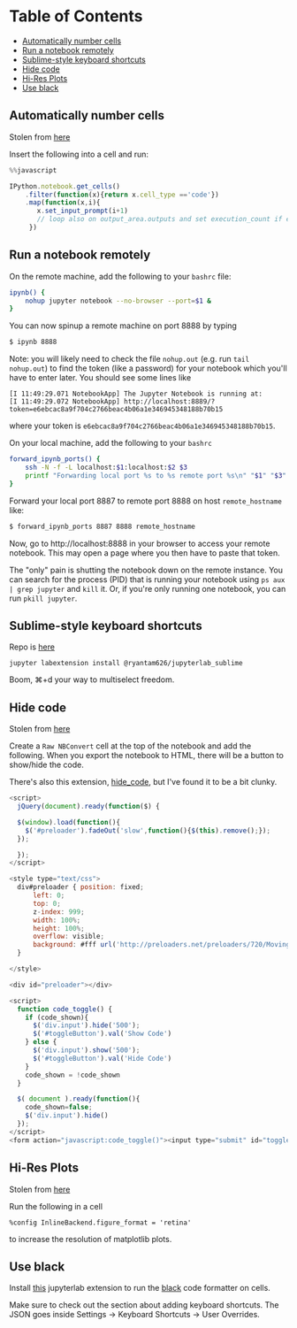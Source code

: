 # Table of Contents

- [Automatically number cells](#automatically-number-cells)
- [Run a notebook remotely](#run-a-notebook-remotely)
- [Sublime-style keyboard shortcuts](#sublime-style-keyboard-shortcuts)
- [Hide code](#hide-code)
- [Hi-Res Plots](#hi-res-plots)
- [Use black](#use-black)

## Automatically number cells

Stolen from [here](https://github.com/ipython/ipython/issues/6906)

Insert the following into a cell and run:

```javascript
%%javascript

IPython.notebook.get_cells()
    .filter(function(x){return x.cell_type =='code'})
    .map(function(x,i){
       x.set_input_prompt(i+1)
       // loop also on output_area.outputs and set execution_count if exist.
     })
```

## Run a notebook remotely

On the remote machine, add the following to your ```bashrc``` file:

```bash
ipynb() {
	nohup jupyter notebook --no-browser --port=$1 &
}
```

You can now spinup a remote machine on port 8888 by typing
```bash
$ ipynb 8888
```

Note: you will likely need to check the file `nohup.out` (e.g. run `tail nohup.out`) to find the token (like a password) for your notebook which you'll have to enter later. You should see some lines like

```
[I 11:49:29.071 NotebookApp] The Jupyter Notebook is running at:
[I 11:49:29.072 NotebookApp] http://localhost:8889/?token=e6ebcac8a9f704c2766beac4b06a1e346945348188b70b15
```

where your token is `e6ebcac8a9f704c2766beac4b06a1e346945348188b70b15`.

On your local machine, add the following to your ```bashrc```

```bash
forward_ipynb_ports() {
	ssh -N -f -L localhost:$1:localhost:$2 $3
	printf "Forwarding local port %s to %s remote port %s\n" "$1" "$3"  "$2"
}
```

Forward your local port 8887 to remote port 8888 on host ```remote_hostname``` like:

```bash
$ forward_ipynb_ports 8887 8888 remote_hostname
```

Now, go to http://localhost:8888 in your browser to access your remote notebook. This may open a page where you then have to paste that token.

The "only" pain is shutting the notebook down on the remote instance. You can search for the process (PID) that is running your notebook using `ps aux | grep jupyter` and ```kill``` it. Or, if you're only running one notebook, you can run `pkill jupyter`.

## Sublime-style keyboard shortcuts

Repo is [here](https://github.com/ryantam626/jupyterlab_sublime)

```
jupyter labextension install @ryantam626/jupyterlab_sublime
```

Boom, ⌘+d your way to multiselect freedom.

## Hide code

Stolen from [here](http://chris-said.io/2016/02/13/how-to-make-polished-jupyter-presentations-with-optional-code-visibility/)

Create a `Raw NBConvert` cell at the top of the notebook and add the following. When you export the notebook to HTML, there will be a button to show/hide the code.

There's also this extension, [hide_code](https://github.com/kirbs-/hide_code), but I've found it to be a bit clunky.

```javascript
<script>
  jQuery(document).ready(function($) {

  $(window).load(function(){
    $('#preloader').fadeOut('slow',function(){$(this).remove();});
  });

  });
</script>

<style type="text/css">
  div#preloader { position: fixed;
      left: 0;
      top: 0;
      z-index: 999;
      width: 100%;
      height: 100%;
      overflow: visible;
      background: #fff url('http://preloaders.net/preloaders/720/Moving%20line.gif') no-repeat center center;
  }

</style>

<div id="preloader"></div>

<script>
  function code_toggle() {
    if (code_shown){
      $('div.input').hide('500');
      $('#toggleButton').val('Show Code')
    } else {
      $('div.input').show('500');
      $('#toggleButton').val('Hide Code')
    }
    code_shown = !code_shown
  }

  $( document ).ready(function(){
    code_shown=false;
    $('div.input').hide()
  });
</script>
<form action="javascript:code_toggle()"><input type="submit" id="toggleButton" value="Show Code"></form>
```

## Hi-Res Plots

Stolen from [here](https://gist.github.com/minrk/3301035)

Run the following in a cell

```
%config InlineBackend.figure_format = 'retina'
```

to increase the resolution of matplotlib plots.

## Use black

Install [this](https://github.com/ryantam626/jupyterlab_code_formatter) jupyterlab extension to run the [black](https://github.com/psf/black) code formatter on cells.

Make sure to check out the section about adding keyboard shortcuts. The JSON goes inside Settings -> Keyboard Shortcuts -> User Overrides.
